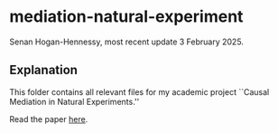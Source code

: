 # mediation-natural-experiment

Senan Hogan-Hennessy, most recent update 3 February 2025.

## Explanation

This folder contains all relevant files for my academic project ``Causal Mediation in Natural Experiments.''

Read the paper [here](https://github.com/shoganhennessy/mediation-natural-experiment/blob/main/mediation-natural-experiment-2025.pdf).
